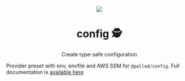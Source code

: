 <div align="center">
    <img src="https://pallad.dev/images/logo.svg" />
	<h1>config 🕵️</h1>
	<p>Create type-safe configuration</p>
</div>

Provider preset with env, envfile and AWS SSM for `@pallad/config`.
Full documentation is [available here](https://pallad.dev/config/presets#env-ssm)

